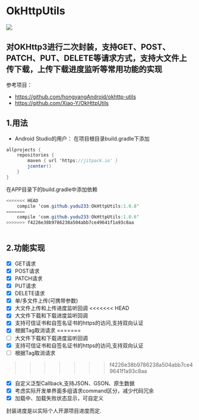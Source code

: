 # OkHttpUtils
[![](https://jitpack.io/v/yudu233/OkHttpUtils.svg)](https://jitpack.io/#yudu233/OkHttpUtils)

## 对OKHttp3进行二次封装，支持GET、POST、PATCH、PUT、DELETE等请求方式，支持大文件上传下载，上传下载进度监听等常用功能的实现

参考项目：
- https://github.com/hongyangAndroid/okhttp-utils
- https://github.com/Xiao-Y/OkHttpUtils

## 1.用法
- Android Studio的用户：
在项目根目录build.gradle下添加

```java
allprojects {
    repositories {
        maven { url 'https://jitpack.io' }
        jcenter()
    }
}

```

在APP目录下的build.gradle中添加依赖

```java
<<<<<<< HEAD
    compile 'com.github.yudu233:OkHttpUtils:1.0.8'
=======
    compile 'com.github.yudu233:OkHttpUtils:1.0.6'
>>>>>>> f4226e38b9786238a504abb7ce49641f1a93c8aa
    
```

## 2.功能实现
- [x] GET请求
- [x] POST请求
- [x] PATCH请求
- [x] PUT请求
- [x] DELETE请求
- [x] 单/多文件上传(可携带参数)
- [x] 大文件上传和上传进度监听回调
<<<<<<< HEAD
- [x] 大文件下载和下载进度监听回调
- [x] 支持可信证书和自签名证书的https的访问,支持双向认证
- [x] 根据Tag取消请求
=======
- [ ] 大文件下载和下载进度监听回调
- [x] 支持可信证书和自签名证书的https的访问,支持双向认证
- [ ] 根据Tag取消请求
>>>>>>> f4226e38b9786238a504abb7ce49641f1a93c8aa
- [x] 自定义泛型Callback,支持JSON、GSON、原生数据
- [x] 考虑实际开发单界面多组请求command区分，减少代码冗余
- [x] 加载中、加载失败状态显示，可自定义

封装进度是以实际个人开源项目进度而定.


